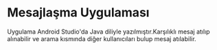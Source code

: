 # Mesajlaşma Uygulaması 

Uygulama Android Studio'da Java diliyle yazılmıştır.Karşılıklı mesaj atılıp alınabilir ve arama kısmında diğer kullanıcıları bulup mesaj atılabilir.

